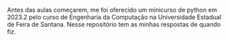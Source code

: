 Antes das aulas começarem, me foi oferecido um minicurso de python em 2023.2 pelo curso de Engenharia da Computação na Universidade Estadual de Feira de Santana.
Nesse repositório tem as minhas respostas de quando fiz.
